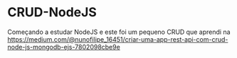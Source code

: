 # CRUD-NodeJS
Começando a estudar NodeJS e este foi um pequeno CRUD que aprendi na https://medium.com/@nunofilipe_16451/criar-uma-app-rest-api-com-crud-node-js-mongodb-ejs-7802098cbe9e
